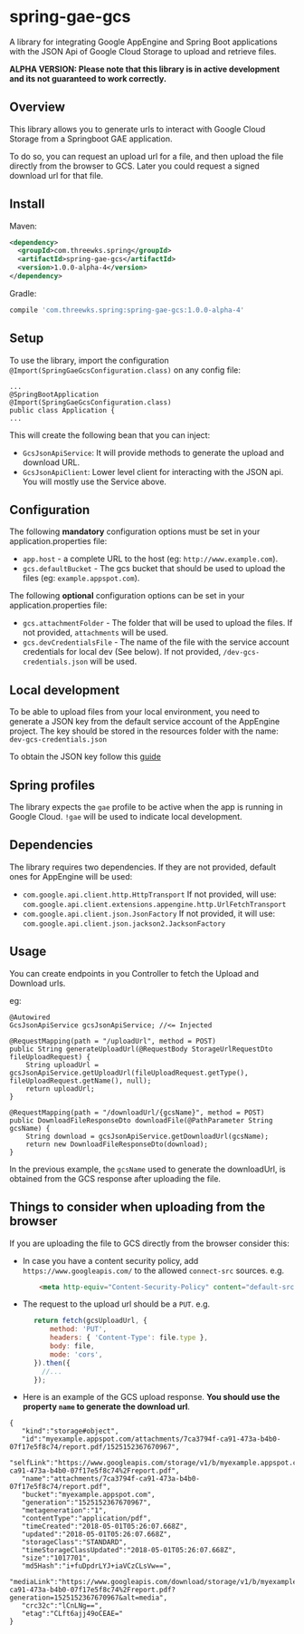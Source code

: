 # spring-gae-gcs
A library for integrating Google AppEngine and Spring Boot applications with the JSON Api of Google Cloud Storage to upload and retrieve files.

**ALPHA VERSION: Please note that this library is in active development and its not guaranteed to work correctly.**

Overview
--------

This library allows you to generate urls to interact with Google Cloud Storage from a Springboot GAE application.

To do so, you can request an upload url for a file, and then upload the file directly from the browser to GCS. 
Later you could request a signed download url for that file. 

Install
-------
Maven: 
```xml
<dependency>
  <groupId>com.threewks.spring</groupId>
  <artifactId>spring-gae-gcs</artifactId>
  <version>1.0.0-alpha-4</version>
</dependency>
```

Gradle:
```groovy
compile 'com.threewks.spring:spring-gae-gcs:1.0.0-alpha-4'
```


Setup
-----

To use the library, import the configuration `@Import(SpringGaeGcsConfiguration.class)` on any config file:

    ...
    @SpringBootApplication
    @Import(SpringGaeGcsConfiguration.class)
    public class Application {
    ...

This will create the following bean that you can inject:
- `GcsJsonApiService`: It will provide methods to generate the upload and download URL.
- `GcsJsonApiClient`: Lower level client for interacting with the JSON api. You will mostly use the Service above.

Configuration
-------------

The following **mandatory** configuration options must be set in your application.properties file:

- `app.host` - a complete URL to the host (eg: `http://www.example.com`).
- `gcs.defaultBucket` - The gcs bucket that should be used to upload the files (eg: `example.appspot.com`).

The following **optional** configuration options can be set in your application.properties file:
- `gcs.attachmentFolder` - The folder that will be used to upload the files. If not provided, `attachments` will be used.
- `gcs.devCredentialsFile` - The name of the file with the service account credentials for local dev (See below).
If not provided, `/dev-gcs-credentials.json` will be used.


Local development
------------------
To be able to upload files from your local environment, you need to generate a JSON key from the default service account of the AppEngine project.
The key should be stored in the resources folder with the name: `dev-gcs-credentials.json`

To obtain the JSON key follow this [guide](https://cloud.google.com/iam/docs/creating-managing-service-account-keys)

Spring profiles
-----------------
The library expects the `gae` profile to be active when the app is running in Google Cloud. `!gae` will be used to indicate local development. 

Dependencies
------------

The library requires two dependencies. If they are not provided, default ones for AppEngine will be used:

- `com.google.api.client.http.HttpTransport` If not provided, will use: `com.google.api.client.extensions.appengine.http.UrlFetchTransport`
- `com.google.api.client.json.JsonFactory` If not provided, it will use: `com.google.api.client.json.jackson2.JacksonFactory`


Usage
-----

You can create endpoints in you Controller to fetch the Upload and Download urls.

eg:
     
```$java                
@Autowired
GcsJsonApiService gcsJsonApiService; //<= Injected
 
@RequestMapping(path = "/uploadUrl", method = POST)
public String generateUploadUrl(@RequestBody StorageUrlRequestDto fileUploadRequest) {
    String uploadUrl = gcsJsonApiService.getUploadUrl(fileUploadRequest.getType(), fileUploadRequest.getName(), null);
    return uploadUrl;
}

@RequestMapping(path = "/downloadUrl/{gcsName}", method = POST)
public DownloadFileResponseDto downloadFile(@PathParameter String gcsName) {
    String download = gcsJsonApiService.getDownloadUrl(gcsName);
    return new DownloadFileResponseDto(download);
}
```                

In the previous example, the `gcsName` used to generate the downloadUrl, is obtained from the GCS response after uploading the file.

Things to consider when uploading from the browser
---------------------------------------------------
If you are uploading the file to GCS directly from the browser consider this:
- In case you have a content security policy, add `https://www.googleapis.com/` to the allowed `connect-src` sources. e.g.
  
  ```html
      <meta http-equiv="Content-Security-Policy" content="default-src 'self'; connect-src 'self' https://www.googleapis.com/; script-src 'self'"> 
  ```
   
- The request to the upload url should be a `PUT`. e.g.
```javascript
      return fetch(gcsUploadUrl, {
          method: 'PUT',
          headers: { 'Content-Type': file.type },
          body: file,
          mode: 'cors',
      }).then({
        //...
      });
```

- Here is an example of the GCS upload response. **You should use the property `name` to generate the download url**.

```$json
{  
   "kind":"storage#object",
   "id":"myexample.appspot.com/attachments/7ca3794f-ca91-473a-b4b0-07f17e5f8c74/report.pdf/1525152367670967",
   "selfLink":"https://www.googleapis.com/storage/v1/b/myexample.appspot.com/o/attachments%2F7ca3794f-ca91-473a-b4b0-07f17e5f8c74%2Freport.pdf",
   "name":"attachments/7ca3794f-ca91-473a-b4b0-07f17e5f8c74/report.pdf",
   "bucket":"myexample.appspot.com",
   "generation":"1525152367670967",
   "metageneration":"1",
   "contentType":"application/pdf",
   "timeCreated":"2018-05-01T05:26:07.668Z",
   "updated":"2018-05-01T05:26:07.668Z",
   "storageClass":"STANDARD",
   "timeStorageClassUpdated":"2018-05-01T05:26:07.668Z",
   "size":"1017701",
   "md5Hash":"i+fuDpdrLYJ+iaVCzCLsVw==",
   "mediaLink":"https://www.googleapis.com/download/storage/v1/b/myexample.appspot.com/o/attachments%2F7ca3794f-ca91-473a-b4b0-07f17e5f8c74%2Freport.pdf?generation=1525152367670967&alt=media",
   "crc32c":"lCnLNg==",
   "etag":"CLft6ajj49oCEAE="
}
```
